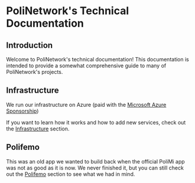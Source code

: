 # PoliNetwork's Technical Documentation

## Introduction

Welcome to PoliNetwork's technical documentation! This documentation is intended
to provide a somewhat comprehensive guide to many of PoliNetwork's projects.

## Infrastructure

We run our infrastructure on Azure (paid with the
[Microsoft Azure Sponsorship](https://www.microsoftazuresponsorships.com/))

If you want to learn how it works and how to add new services, check out the
[Infrastructure](/docs/infra/intro) section.

## Polifemo

This was an old app we wanted to build back when the official PoliMi app was
not as good as it is now. We never finished it, but you can still check out
the [Polifemo](/docs/app) section to see what we had in mind.
